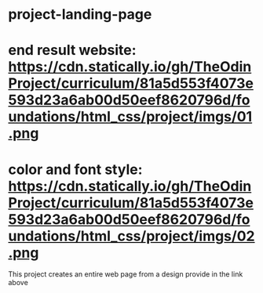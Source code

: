 # project-landing-page
# end result website: https://cdn.statically.io/gh/TheOdinProject/curriculum/81a5d553f4073e593d23a6ab00d50eef8620796d/foundations/html_css/project/imgs/01.png
# color and font style: https://cdn.statically.io/gh/TheOdinProject/curriculum/81a5d553f4073e593d23a6ab00d50eef8620796d/foundations/html_css/project/imgs/02.png

This project creates an entire web page from a design provide in the link above
